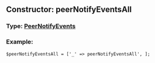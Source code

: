 ## Constructor: peerNotifyEventsAll  




### Type: [PeerNotifyEvents](../types/PeerNotifyEvents.md)


### Example:

```
$peerNotifyEventsAll = ['_' => peerNotifyEventsAll', ];
```